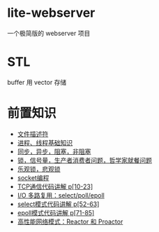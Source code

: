 # lite-webserver
一个极简版的 webserver 项目

# STL
buffer 用 vector<char> 存储


# 前置知识
- [文件描述符](https://blog.csdn.net/yushuaigee/article/details/107883964)
- [进程、线程基础知识](https://xiaolincoding.com/os/4_process/process_base.html#%E8%B0%83%E5%BA%A6%E7%AE%97%E6%B3%95)
- [同步，异步，阻塞，非阻塞](https://blog.csdn.net/historyasamirror/article/details/5778378)
- [锁，信号量，生产者消费者问题，哲学家就餐问题](https://xiaolincoding.com/os/4_process/multithread_sync.html)
- [乐观锁，悲观锁](https://xiaolincoding.com/os/4_process/pessim_and_optimi_lock.html)
- [socket编程](https://blog.csdn.net/hguisu/article/details/7445768)
- [TCP通信代码讲解 p[10-23]](https://www.bilibili.com/video/BV1iJ411S7UA/?vd_source=81f0dcb2512acfe5b638a9201d2545c4)
- [I/O 多路复用：select/poll/epoll](https://xiaolincoding.com/os/8_network_system/selete_poll_epoll.html)
- [select模式代码讲解 p[52-63]](https://www.bilibili.com/video/BV1iJ411S7UA/?vd_source=81f0dcb2512acfe5b638a9201d2545c4)
- [epoll模式代码讲解 p[71-85]](https://www.bilibili.com/video/BV1iJ411S7UA/?vd_source=81f0dcb2512acfe5b638a9201d2545c4)
- [高性能网络模式：Reactor 和 Proactor](https://xiaolincoding.com/os/8_network_system/reactor.html)
